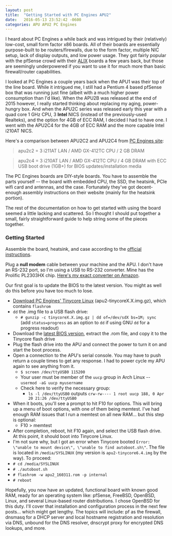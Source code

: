 ```yaml
---
layout: post
title:  "Getting Started with PC Engines APU2"
date:   2016-05-13 23:52:42 -0600
categories: APU APU2 PC Engines
---
```

I heard about PC Engines a while back and was intrigued by their (relatively) low-cost, small form factor x86 boards.  All of their boards are essentially purpose-built to be routers/firewalls, due to the form factor, multiple NIC setup, lack of display outputs, and low power usage.  They got fairly popular with the pfSense crowd with their [ALIX](http://pcengines.ch/alix.htm) boards a few years back, but those are seemingly underpowered if you want to use it for much more than basic firewall/router capabilities.

I looked at PC Engines a couple years back when the APU1 was their top of the line board.  While it intrigued me, I still had a Pentium 4 based pfSense box that was running just fine (albeit with a much higher power consumption than I'd like).  When the APU2B was released at the end of 2015 however, I really started thinking about replacing my aging, power-hungry box.  And when the APU2C series was released early this year with a quad core 1 GHz CPU, 3 **Intel** NICS (instead of the previously-used Realteks), and the option for 4GB of ECC RAM, I decided I had to have one.  I went with the APU2C4 for the 4GB of ECC RAM and the more capable Intel i210AT NICS.

Here's a comparison between APU2C2 and APU2C4 from [PC Engines site](http://pcengines.ch/apu2c4.htm):
>apu2c2 = 3 i211AT LAN / AMD GX-412TC CPU / 2 GB DRAM

> apu2c4 = 3 i210AT LAN / AMD GX-412TC CPU / 4 GB DRAM with ECC
USB boot drive (1GB+) for BIOS updates/installation media

The PC Engines boards are DIY-style boards.  You have to assemble the parts yourself -- the board with embedded CPU, the SSD, the heatsink, PCIe wifi card and antennas, and the case.  Fortunately they've got decent-enough assembly instructions on their website (mainly for the heatsink portion).

The rest of the documentation on how to get started with using the board seemed a little lacking and scattered.  So I thought I should put together a small, fairly straightforward guide to help string some of the pieces together.

### Getting Started

Assemble the board, heatsink, and case according to the [official instructions](http://pcengines.ch/apucool.htm).

Plug a **null modem** cable between your machine and the APU.  I don't have an RS-232 port, so I'm using a USB to RS-232 converter.  Mine has the Prolific PL2303HX chip.  [Here's my exact converter on Amazon](http://www.amazon.com/Plugable-Adapter-Prolific-PL2303HX-Chipset/dp/B00425S1H8).

Our first goal is to update the BIOS to the latest version.  You might as well do this before you have too much to lose.

* [Download PC Engines' Tinycore Linux](http://pcengines.ch/howto.htm#TinyCoreLinux) (apu2-tinycoreX.X.img.gz), which contains `flashrom`
* `dd` the .img file to a USB flash drive:
  * `# gunzip -c tinycoreX.X.img.gz | dd of=/dev/sdX bs=1M; sync`
(add `status=progress` as an option to `dd` if using GNU `dd` for a progress readout)
* Download the [latest BIOS version](http://pcengines.ch/howto.htm#bios), extract the .rom file, and copy it to the Tinycore flash drive
* Plug the flash drive into the APU and connect the power to turn it on and start the boot process.
* Open a connection to the APU's serial console.  You may have to push return a couple times to get any response.  I had to power cycle my APU again to see anything from it.
  * `$ screen /dev/ttyUSB0 115200`
  * Your user must be member of the `uucp` group in Arch Linux -- `usermod -aG uucp myusername`
  * Check here to verify the necessary group:
    * `ls -l /dev/ttyUSB0` outputs `crw-rw---- 1 root uucp 188, 0 Apr 20 21:26 /dev/ttyUSB0`
* When it boots, you'll see a prompt to hit F10 for options.  This will bring up a menu of boot options, with one of them being memtest.  I've had enough RAM issues that I run a memtest on all new RAM... but this step is optional:
  * F10 > memtest
* After completion, reboot, hit F10 again, and select the USB flash drive.  At this point, it should boot into Tinycore Linux.
*  I'm not sure why, but I got an error when Tinycore booted
`Error: \"unable to mount device\", \"unable to find autoboot.sh\"`.  The file is located in `/media/SYSLINUX` (my version is `apu2-tinycore6.4.img` by the way).  To proceed:
  * `# cd /media/SYSLINUX`
  * `# ./autoboot.sh`
  * `# flashrom -w apu2_160311.rom -p internal`
  * `# reboot`

Hopefully, you now have an updated, functional board with known good RAM, ready for an operating system like: pfSense, FreeBSD, OpenBSD, Linux, and several Linux-based router distributions.  I chose OpenBSD for this duty.  I'll cover that installation and configuration process in the next few posts... which might get lengthy.  The topics will include: pf as the firewall, dnsmasq for a DHCP server and local hostname registration and resolution via DNS, unbound for the DNS resolver, dnscrypt proxy for encrypted DNS lookups, and more.
